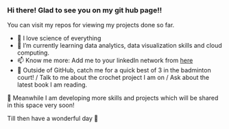 ### Hi there! Glad to see you on my git hub page!!

You can visit my repos for viewing my projects done so far. 

- 📖 I love science of everything
- 🌱 I’m currently learning data analytics, data visualization skills and cloud computing. 
- 📫 Know me more: Add me to your linkedIn network from [here](https://www.linkedin.com/in/kritika-chawla/) 
- 👾 Outside of GitHub, catch me for a quick best of 3 in the badminton court! / Talk to me about the crochet project I am on / Ask about the latest book I am reading.

🚧 Meanwhile I am developing more skills and projects which will be shared in this space very soon!

Till then have a wonderful day 🌻






